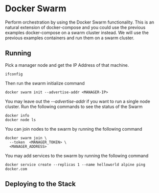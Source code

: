 # Docker Swarm

Perform orchestration by using the Docker Swarm functionality. This is an natural
extension of docker-compose and you could use the previous examples docker-compose
on a swarm cluster instead. We will use the previous examples containers and run
them on a swarm cluster.

## Running

Pick a manager node and get the IP Address of that machine.

```
ifconfig
```

Then run the swarm initialize command

```
docker swarm init --advertise-addr <MANAGER-IP>
```

You may leave out the _--advertise-addr_ if you want to run a single node cluster.
Run the following commands to see the status of the Swarm

```
docker info
docker node ls
```

You can join nodes to the swarm by running the following command

```
docker swarm join \
  --token  <MANAGER_TOKEN> \
  <MANAGER_ADDRESS>
```

You may add services to the swarm by running the following command

```
docker service create --replicas 1 --name helloworld alpine ping docker.com
```

## Deploying to the Stack

